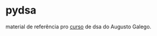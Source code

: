 # pydsa

material de referência pro [curso](https://hub.la/g/L8wi9vio7WPnWbmF8ZIO) de dsa do Augusto Galego.
